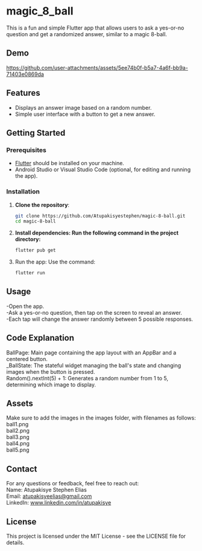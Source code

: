 # magic_8_ball

This is a fun and simple Flutter app that allows users to ask a yes-or-no question and get a randomized answer, similar to a magic 8-ball.

## Demo


https://github.com/user-attachments/assets/5ee74b0f-b5a7-4a6f-bb9a-71403e0869da



## Features
- Displays an answer image based on a random number.
- Simple user interface with a button to get a new answer.

## Getting Started

### Prerequisites
- [Flutter](https://flutter.dev) should be installed on your machine.
- Android Studio or Visual Studio Code (optional, for editing and running the app).

### Installation
1. **Clone the repository**:
   ```bash
   git clone https://github.com/Atupakisyestephen/magic-8-ball.git
   cd magic-8-ball

2. **Install dependencies: Run the following command in the project directory:**
   ```bash
   flutter pub get

3. Run the app: Use the command:
   ```bash
   flutter run

## Usage
-Open the app.</br>
-Ask a yes-or-no question, then tap on the screen to reveal an answer.</br>
-Each tap will change the answer randomly between 5 possible responses.

## Code Explanation
BallPage: Main page containing the app layout with an AppBar and a centered button.</br>
_BallState: The stateful widget managing the ball's state and changing images when the button is pressed.</br>
Random().nextInt(5) + 1: Generates a random number from 1 to 5, determining which image to display.

## Assets
Make sure to add the images in the images folder, with filenames as follows:</br>
ball1.png</br>
ball2.png</br>
ball3.png</br>
ball4.png</br>
ball5.png

## Contact
For any questions or feedback, feel free to reach out:</br>
Name: Atupakisye Stephen Elias</br>
Email: atupakisyeelias@gmail.com</br>
LinkedIn: www.linkedin.com/in/atupakisye

## License
This project is licensed under the MIT License - see the LICENSE file for details.
